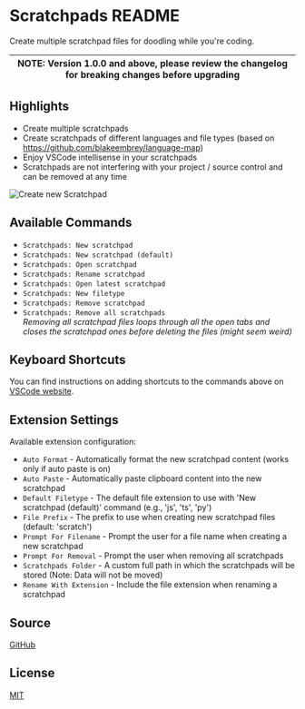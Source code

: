 # Scratchpads README

Create multiple scratchpad files for doodling while you're coding.

| NOTE: Version 1.0.0 and above, please review the changelog for breaking changes before upgrading |
|-----------------------------------------------------------------------------------------|

## Highlights

* Create multiple scratchpads
* Create scratchpads of different languages and file types (based on https://github.com/blakeembrey/language-map)
* Enjoy VSCode intellisense in your scratchpads
* Scratchpads are not interfering with your project / source control and can be removed at any time

![Create new Scratchpad](https://raw.githubusercontent.com/buenon/scratchpads/master/images/scratchpad_new.gif)

## Available Commands

* `Scratchpads: New scratchpad`
* `Scratchpads: New scratchpad (default)`
* `Scratchpads: Open scratchpad`
* `Scratchpads: Rename scratchpad`
* `Scratchpads: Open latest scratchpad`
* `Scratchpads: New filetype`
* `Scratchpads: Remove scratchpad`
* `Scratchpads: Remove all scratchpads`  
  *Removing all scratchpad files loops through all the open tabs and closes the scratchpad ones before deleting the
  files (might seem weird)*

## Keyboard Shortcuts

You can find instructions on adding shortcuts to the commands above
on [VSCode website](https://code.visualstudio.com/docs/customization/keybindings).

## Extension Settings

Available extension configuration:

* `Auto Format` - Automatically format the new scratchpad content (works only if auto paste is on)
* `Auto Paste` - Automatically paste clipboard content into the new scratchpad
* `Default Filetype` - The default file extension to use with 'New scratchpad (default)' command (e.g., 'js', 'ts', 'py')
* `File Prefix` - The prefix to use when creating new scratchpad files (default: 'scratch')
* `Prompt For Filename` - Prompt the user for a file name when creating a new scratchpad
* `Prompt For Removal` - Prompt the user when removing all scratchpads
* `Scratchpads Folder` - A custom full path in which the scratchpads will be stored (Note: Data will not be moved)
* `Rename With Extension` - Include the file extension when renaming a scratchpad

## Source

[GitHub](https://github.com/buenon/scratchpads)

## License

[MIT](https://raw.githubusercontent.com/buenon/scratchpads/master/LICENSE)
